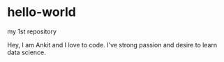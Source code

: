 # hello-world
my 1st repository

Hey,
I am Ankit and I love to code.
I've strong passion and desire to learn data science.
